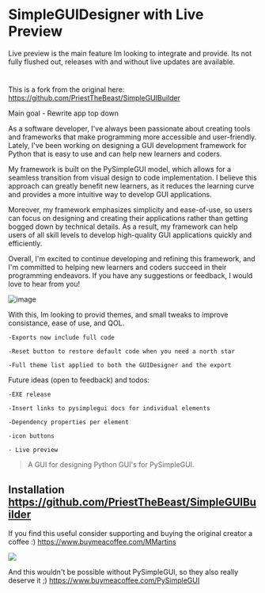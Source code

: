 # SimpleGUIDesigner with Live Preview

Live preview is the main feature Im looking to integrate and provide. Its not fully flushed out, releases with and without live updates are available. 
#
This is a fork from the original here: https://github.com/PriestTheBeast/SimpleGUIBuilder

Main goal - Rewrite app top down

As a software developer, I've always been passionate about creating tools and frameworks that make programming more accessible and user-friendly. Lately, I've been working on designing a GUI development framework for Python that is easy to use and can help new learners and coders.

My framework is built on the PySimpleGUI model, which allows for a seamless transition from visual design to code implementation. I believe this approach can greatly benefit new learners, as it reduces the learning curve and provides a more intuitive way to develop GUI applications.

Moreover, my framework emphasizes simplicity and ease-of-use, so users can focus on designing and creating their applications rather than getting bogged down by technical details. As a result, my framework can help users of all skill levels to develop high-quality GUI applications quickly and efficiently.

Overall, I'm excited to continue developing and refining this framework, and I'm committed to helping new learners and coders succeed in their programming endeavors. If you have any suggestions or feedback, I would love to hear from you!



 ![image](https://user-images.githubusercontent.com/98753696/226136055-aa557d0b-31c2-4e8e-b9c5-82ee4e6c7cc5.png)



With this, Im looking to provid themes, and small tweaks to improve consistance, ease of use, and QOL. 

    -Exports now include full code

    -Reset button to restore default code when you need a north star

    -Full theme list applied to both the GUIDesigner and the export

Future ideas (open to feedback) and todos:

    -EXE release

    -Insert links to pysimplegui docs for individual elements

    -Dependency properties per element
     
    -icon buttons 
    
    - Live preview
     


> A GUI for designing Python GUI's for PySimpleGUI.

## Installation https://github.com/PriestTheBeast/SimpleGUIBuilder

If you find this useful consider supporting and buying the original creator a coffee :) https://www.buymeacoffee.com/MMartins

<a href="https://www.buymeacoffee.com/MMartins"><img src="https://img.buymeacoffee.com/button-api/?text=Buy me a coffee&emoji=&slug=MMartins&button_colour=5F7FFF&font_colour=ffffff&font_family=Lato&outline_colour=000000&coffee_colour=FFFFFF"></a>

And this wouldn't be possible without PySimpleGUI, so they also really deserve it ;) https://www.buymeacoffee.com/PySimpleGUI 
